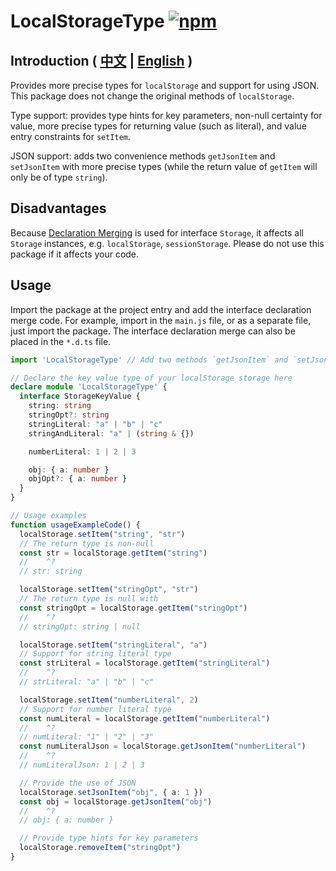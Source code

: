 # LocalStorageType [![npm](https://img.shields.io/npm/v/localstoragetype.svg)](https://www.npmjs.com/package/localstoragetype)
## Introduction ( [中文](./README.zh-CN.md) | [English](./README.md) )
Provides more precise types for `localStorage` and support for using JSON. This package does not change the original methods of `localStorage`.

Type support: provides type hints for key parameters, non-null certainty for value, more precise types for returning value (such as literal), and value entry constraints for `setItem`.

JSON support: adds two convenience methods `getJsonItem` and `setJsonItem` with more precise types (while the return value of `getItem` will only be of type `string`).

## Disadvantages
Because [Declaration Merging](https://www.typescriptlang.org/docs/handbook/declaration-merging.html) is used for interface `Storage`, it affects all `Storage` instances, e.g. `localStorage`, `sessionStorage`. Please do not use this package if it affects your code.

## Usage
Import the package at the project entry and add the interface declaration merge code. For example, import in the `main.js` file, or as a separate file, just import the package. The interface declaration merge can also be placed in the `*.d.ts` file.

[Usage examples, Go to
TS playground()
view type effects.]: #

``` ts
import 'LocalStorageType' // Add two methods `getJsonItem` and `setJsonItem` to localStorage

// Declare the key value type of your localStorage storage here
declare module 'LocalStorageType' {
  interface StorageKeyValue {
    string: string
    stringOpt?: string
    stringLiteral: "a" | "b" | "c"
    stringAndLiteral: "a" | (string & {})

    numberLiteral: 1 | 2 | 3

    obj: { a: number }
    objOpt?: { a: number }
  }
}

// Usage examples
function usageExampleCode() {
  localStorage.setItem("string", "str")
  // The return type is non-null
  const str = localStorage.getItem("string")
  //    ^?
  // str: string

  localStorage.setItem("stringOpt", "str")
  // The return type is null with
  const stringOpt = localStorage.getItem("stringOpt")
  //    ^?
  // stringOpt: string | null

  localStorage.setItem("stringLiteral", "a")
  // Support for string literal type
  const strLiteral = localStorage.getItem("stringLiteral")
  //    ^?
  // strLiteral: "a" | "b" | "c"

  localStorage.setItem("numberLiteral", 2)
  // Support for number literal type
  const numLiteral = localStorage.getItem("numberLiteral")
  //    ^?
  // numLiteral: "1" | "2" | "3"
  const numLiteralJson = localStorage.getJsonItem("numberLiteral")
  //    ^?
  // numLiteralJson: 1 | 2 | 3

  // Provide the use of JSON
  localStorage.setJsonItem("obj", { a: 1 })
  const obj = localStorage.getJsonItem("obj")
  //    ^?
  // obj: { a: number }

  // Provide type hints for key parameters
  localStorage.removeItem("stringOpt")
}
```
